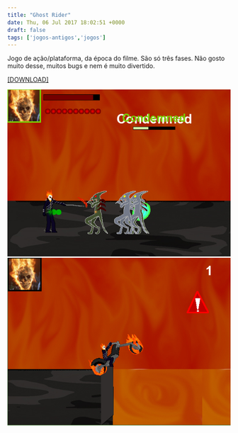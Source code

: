 ```yaml
---
title: "Ghost Rider"
date: Thu, 06 Jul 2017 18:02:51 +0000
draft: false
tags: ['jogos-antigos','jogos']
---
```


Jogo de ação/plataforma, da época do filme. São só três fases. Não gosto muito desse, muitos bugs e nem é muito divertido.

[\[DOWNLOAD\]](https://www.dropbox.com/s/xq2hqoe6tux4hc0/Ghost%20Rider.rar?dl=0)

![Game screenshot 1](pic1.png)
![Game screenshot 2](pic2.png)